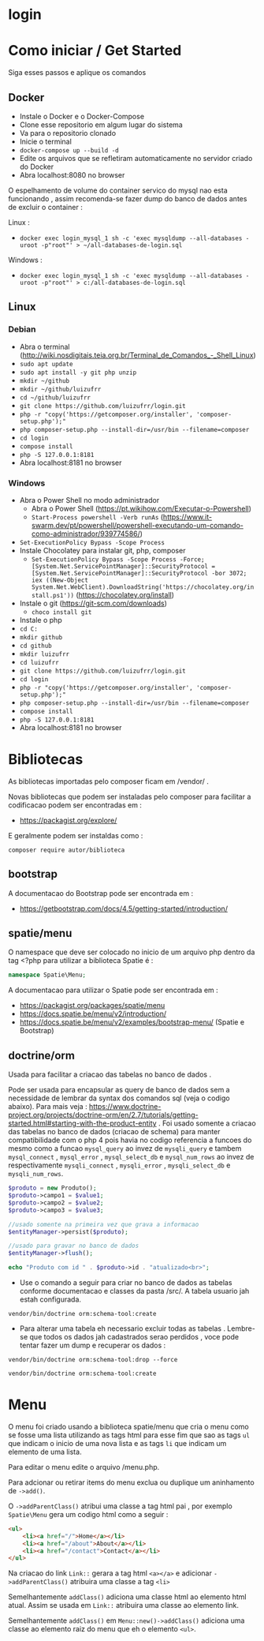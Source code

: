 # login
# Como iniciar / Get Started
Siga esses passos e aplique os comandos
## Docker
* Instale o Docker e o Docker-Compose
* Clone esse repositorio em algum lugar do sistema
* Va para o repositorio clonado
* Inicie o terminal
* `docker-compose up --build -d`
* Edite os arquivos que se refletiram automaticamente no servidor criado do Docker
* Abra localhost:8080 no browser

O espelhamento de volume do container servico do mysql nao esta funcionando ,
assim recomenda-se fazer dump do banco de dados antes de excluir o container :

Linux :
* `docker exec login_mysql_1 sh -c 'exec mysqldump --all-databases -uroot -p"root"' > ~/all-databases-de-login.sql`

Windows :
* `docker exec login_mysql_1 sh -c 'exec mysqldump --all-databases -uroot -p"root"' > c:/all-databases-de-login.sql`

## Linux
### Debian
* Abra o terminal (http://wiki.nosdigitais.teia.org.br/Terminal_de_Comandos_-_Shell_Linux)
* `sudo apt update`
* `sudo apt install -y git php unzip`
* `mkdir ~/github`
* `mkdir ~/github/luizufrr`
* `cd ~/github/luizufrr`
* `git clone https://github.com/luizufrr/login.git`
* `php -r "copy('https://getcomposer.org/installer', 'composer-setup.php');"`
* `php composer-setup.php --install-dir=/usr/bin --filename=composer`
* `cd login`
* `compose install`
* `php -S 127.0.0.1:8181`
* Abra localhost:8181 no browser
### Windows
* Abra o Power Shell no modo administrador
  * Abra o Power Shell (https://pt.wikihow.com/Executar-o-Powershell)
  * `Start-Process powershell -Verb runAs` (https://www.it-swarm.dev/pt/powershell/powershell-executando-um-comando-como-administrador/939774586/)
* `Set-ExecutionPolicy Bypass -Scope Process`
* Instale Chocolatey para instalar git, php, composer
  * `Set-ExecutionPolicy Bypass -Scope Process -Force; [System.Net.ServicePointManager]::SecurityProtocol = [System.Net.ServicePointManager]::SecurityProtocol -bor 3072; iex ((New-Object System.Net.WebClient).DownloadString('https://chocolatey.org/install.ps1'))` (https://chocolatey.org/install)
* Instale o git (https://git-scm.com/downloads)
  * `choco install git`
* Instale o php
* `cd C:`
* `mkdir github`
* `cd github`
* `mkdir luizufrr`
* `cd luizufrr`
* `git clone https://github.com/luizufrr/login.git`
* `cd login`
* `php -r "copy('https://getcomposer.org/installer', 'composer-setup.php');"`
* `php composer-setup.php --install-dir=/usr/bin --filename=composer`
* `compose install`
* `php -S 127.0.0.1:8181`
* Abra localhost:8181 no browser
# Bibliotecas
As bibliotecas importadas pelo composer ficam em /vendor/ .

Novas bibliotecas que podem ser instaladas pelo composer
para facilitar a codificacao podem ser encontradas em :
* https://packagist.org/explore/

E geralmente podem ser instaldas como :
```
composer require autor/biblioteca
```
## bootstrap
A documentacao do Bootstrap pode ser encontrada em :
* https://getbootstrap.com/docs/4.5/getting-started/introduction/
## spatie/menu
O namespace que deve ser colocado no inicio de um arquivo
php dentro da tag <?php para utilizar a biblioteca Spatie é :
```php
namespace Spatie\Menu;
```
A documentacao para utilizar o Spatie pode ser encontrada em :
* https://packagist.org/packages/spatie/menu
* https://docs.spatie.be/menu/v2/introduction/
* https://docs.spatie.be/menu/v2/examples/bootstrap-menu/ (Spatie e Bootstrap)
## doctrine/orm
Usada para facilitar a criacao das tabelas no banco de dados .

Pode ser usada para encapsular as query de banco de dados sem a necessidade de lembrar da syntax dos comandos sql (veja o codigo abaixo). Para mais veja : https://www.doctrine-project.org/projects/doctrine-orm/en/2.7/tutorials/getting-started.html#starting-with-the-product-entity . Foi usado somente a criacao das tabelas no banco de dados (criacao de schema) para manter compatibilidade com o php 4 pois havia no codigo referencia a funcoes do mesmo como a funcao `mysql_query` ao invez de `mysqli_query` e tambem `mysql_connect` , `mysql_error` , `mysql_select_db` e `mysql_num_rows` ao invez de respectivamente `mysqli_connect` , `mysqli_error` , `mysqli_select_db` e `mysqli_num_rows`.
```php
$produto = new Produto();
$produto->campo1 = $value1;
$produto->campo2 = $value2;
$produto->campo3 = $value3;

//usado somente na primeira vez que grava a informacao
$entityManager->persist($produto);

//usado para gravar no banco de dados
$entityManager->flush();

echo "Produto com id " . $produto->id . "atualizado<br>";
```
* Use o comando a seguir para criar no banco de dados as tabelas conforme documentacao e classes da pasta /src/. A tabela usuario jah estah configurada.

`vendor/bin/doctrine orm:schema-tool:create`
* Para alterar uma tabela eh necessario excluir todas as tabelas . Lembre-se que todos os dados jah cadastrados serao perdidos , voce pode tentar fazer um dump e recuperar os dados :

`vendor/bin/doctrine orm:schema-tool:drop --force`

`vendor/bin/doctrine orm:schema-tool:create`
# Menu
O menu foi criado usando a biblioteca spatie/menu que
cria o menu como se fosse uma lista utilizando as tags
html para esse fim que sao as tags `ul` que indicam o
inicio de uma nova lista e as tags `li` que indicam um elemento
de uma lista.

Para editar o menu edite o arquivo /menu.php.

Para adcionar ou retirar items do menu exclua ou duplique
um aninhamento de `->add()`.

O `->addParentClass()` atribui uma classe a tag html pai ,
por exemplo `Spatie\Menu` gera um codigo html como a seguir :
```html
<ul>
    <li><a href="/">Home</a></li>
    <li><a href="/about">About</a></li>
    <li><a href="/contact">Contact</a></li>
</ul>
```
Na criacao do link `Link::` gerara a tag html `<a></a>`
e adicionar `->addParentClass()` atribuira uma classe a
tag `<li>`

Semelhantemente `addClass()` adiciona uma classe html ao
elemento html atual. Assim se usada em `Link::` atribuira
uma classe ao elemento link.

Semelhantemente `addClass()` em `Menu::new()->addClass()`
adiciona uma classe ao elemento raiz do menu que eh o elemento
`<ul>`.
